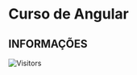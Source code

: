 <!-- TITLE -->
# Curso de Angular

<!-- * ***Conteúdo:*** -->

<!-- TABLE OF CONTENTS -->
<!-- ## TABELA DE CONTEÚDO -->

<!-- * [Vista por cima](#vista-por-cima) -->
<!--  * [Foto da tela](#foto-da-tela) -->
<!--  * [Links](#links) -->
<!-- * [Meu processo](#meu-processo) -->
<!--  * [Contruido com](#construido-com) -->
<!--  * [O que aprendi](#o-que-aprendi) -->
<!--  * [Desenvolvimento contínuo](#desenvolvimento-contínuo) -->
<!--  * [Recusos úteis](#recursos-úteis) -->
<!-- * [Autor](#autor) -->
<!-- * [Agradecimentos](#agradecimentos) -->
<!-- * [Informações](#informações) -->

<!-- OVERVIEW -->
<!-- ## VISTA POR CIMA -->

<!-- SCREENSHOT -->
<!-- ### FOTO DA TELA -->

<!-- LINKS -->
<!-- ### LINKS -->

<!-- MY PROCESS -->
<!-- ## MEU PROCESSO -->

<!-- BUILT WITH -->
<!-- ### CONSTRUIDO COM -->

<!-- WHAT I LEARNED -->
<!-- ### O QUE APRENDI -->

<!-- CONTINUED DEVELOPMENT -->
<!-- ### DESENVOLVIMENTO CONTÍNUO -->

<!-- USEFUL RESOURCES -->
<!-- ### RECURSOS ÚTEIS -->

<!-- AUTHOR -->
<!-- ## AUTOR -->

<!-- ACKNOWLEDGMENTS -->
<!-- ## AGRADECIMENTOS -->

<!-- INFORMATION -->
## INFORMAÇÕES

![Visitors](https://api.visitorbadge.io/api/visitors?path=Devsgeeknerd%2Fangular-fs&label=Visitantes&labelColor=%23f9e64f&countColor=%23008000&style=plastic "Total de Visitas")
&nbsp;
<!-- ![followrs](https://img.shields.io/github/followers/Devsgeeknerd?style=plastic&label=SEGUIDORES&labelColor=f9e64f "Total de Seguidores") -->
&nbsp;
<!-- ![watchers](https://img.shields.io/github/watchers/Devsgeeknerd/?style=plastic&label=OBSERVADORES&labelColor=f9e64f "Total de Observadores") -->
&nbsp;
<!-- ![stars](https://img.shields.io/github/stars/Devsgeeknerd/?style=plastic&label=ESTRELAS&labelColor=f9e64f "Total de Estrelas Recebidas") -->
&nbsp;
<!-- ![forks](https://img.shields.io/github/forks/Devsgeeknerd/?style=plastic&label=BIFURCAÇÕES&labelColor=f9e64f "Total de Bifurcações") -->
&nbsp;
<!-- ![repo size](https://img.shields.io/github/repo-size/Devsgeeknerd/?style=plastic&label=TAMANHO&labelColor=f9e64f "Tamanho do Repositório") -->
&nbsp;
<!-- ![license](https://img.shields.io/github/license/Devsgeeknerd/?style=plastic&label=LICENÇA&labelColor=f9e64f "Licença do Repositório") -->

